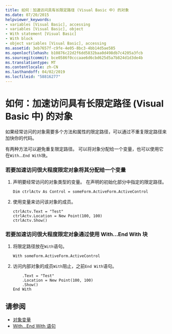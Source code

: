 ```yaml
---
title: 如何：加速访问具有长限定路径 (Visual Basic 中) 的对象
ms.date: 07/20/2015
helpviewer_keywords:
- variables [Visual Basic], accessing
- variables [Visual Basic], object
- With statement [Visual Basic]
- With block
- object variables [Visual Basic], accessing
ms.assetid: 3eb7657f-c9fe-4e05-8bc3-4bb14d5ae585
ms.openlocfilehash: b10876c22d2f6dd5832baa0d498db7c4205a3fcb
ms.sourcegitcommit: bce0586f0cccaae6d6cbd625d5a7b824d1d3de4b
ms.translationtype: MT
ms.contentlocale: zh-CN
ms.lasthandoff: 04/02/2019
ms.locfileid: "58816277"
---
```

# <a name="how-to-speed-up-access-to-an-object-with-a-long-qualification-path-visual-basic"></a>如何：加速访问具有长限定路径 (Visual Basic 中) 的对象
如果经常访问的对象需要多个方法和属性的限定路径，可以通过不重复限定路径来加快你的代码。  
  
 有两种方法可以避免重复限定路径。 可以将对象分配给一个变量，也可以使用它在`With`...`End With`块。  
  
### <a name="to-speed-up-access-to-a-heavily-qualified-object-by-assigning-it-to-a-variable"></a>若要加速访问很大程度限定对象将其分配给一个变量  
  
1.  声明要经常访问的对象类型的变量。 在声明的初始化部分中指定的限定路径。  
  
    ```  
    Dim ctrlActv As Control = someForm.ActiveForm.ActiveControl  
    ```  
  
2.  使用变量来访问该对象的成员。  
  
    ```  
    ctrlActv.Text = "Test"  
    ctrlActv.Location = New Point(100, 100)  
    ctrlActv.Show()  
    ```  
  
### <a name="to-speed-up-access-to-a-heavily-qualified-object-by-using-a-withend-with-block"></a>若要加速访问很大程度限定对象通过使用 With...End With 块  
  
1.  将限定路径放在`With`语句。  
  
    ```  
    With someForm.ActiveForm.ActiveControl  
    ```  
  
2.  访问内部对象的成员`With`阻止，之前`End With`语句。  
  
    ```  
        .Text = "Test"  
        .Location = New Point(100, 100)  
        .Show()  
    End With  
    ```  
  
## <a name="see-also"></a>请参阅

- [对象变量](../../../../visual-basic/programming-guide/language-features/variables/object-variables.md)
- [With...End With 语句](../../../../visual-basic/language-reference/statements/with-end-with-statement.md)
